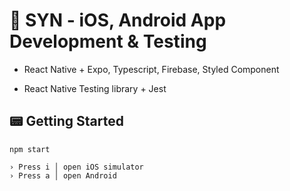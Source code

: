 # 📱 SYN - iOS, Android App Development & Testing

- React Native + Expo, Typescript, Firebase, Styled Component

- React Native Testing library + Jest

## 📟 Getting Started

```
npm start

› Press i │ open iOS simulator
› Press a │ open Android
```

